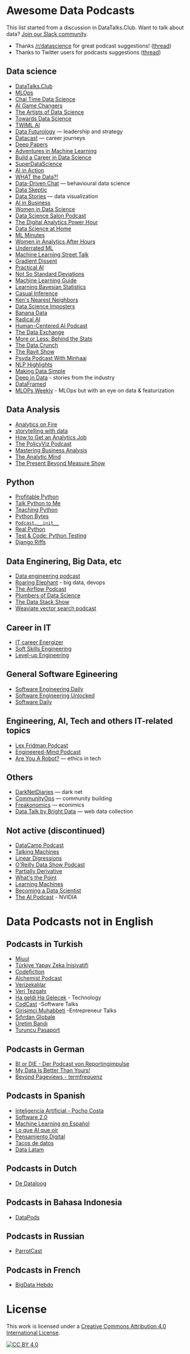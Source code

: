 # Awesome Data Podcasts

This list started from a discussion in DataTalks.Club. Want to talk about data? [Join our Slack community](https://datatalks.club/slack.html).

- Thanks [/r/datascience](https://www.reddit.com/r/datascience/) for great podcast suggestions! ([thread](https://www.reddit.com/r/datascience/comments/kk55ww/data_science_podcasts/))
- Thanks to Twitter users for podcasts suggestions ([thread](https://twitter.com/Al_Grigor/status/1342863361944543234))

## Data science

- [DataTalks.Club](https://datatalks.club/podcast.html)
- [MLOps](https://anchor.fm/mlops)
- [Chai Time Data Science](https://chaitimedatascience.com/)
- [AI Game Changers](https://www.buzzsprout.com/1064803)
- [The Artists of Data Science](https://theartistsofdatascience.fireside.fm/)
- [Towards Data Science](https://towardsdatascience.com/podcast/home)
- [TWIML AI](https://twimlai.com/)
- [Data Futurology](https://www.datafuturology.com/) — leadership and strategy
- [Datacast](https://datacast.simplecast.com/)  — career journeys
- [Deep Papers](https://arize.com/resource-hub/?format=495#)
- [Adventures in Machine Learning](https://devchat.tv/podcasts/adventures-in-machine-learning/)
- [Build a Career in Data Science](https://podcast.bestbook.cool/)
- [SuperDataScience](https://www.superdatascience.com/podcast)
- [AI in Action](https://alldus.com/blog/podcasts/)
- [WHAT the Data?!](https://www.listennotes.com/podcasts/what-the-data-lior-barak-and-michael-stiller-Q8pSLBU2dwc/)
- [Data-Driven Chat](https://www.youtube.com/channel/UC7QY4zs_ASJej2CvQTGikhg) — behavioural data science
- [Data Skeptic](https://dataskeptic.libsyn.com/)
- [Data Stories](https://datastori.es/archive/) — data visualization
- [AI in Business](https://techemergence.libsyn.com/)
- [Women in Data Science](https://www.widsconference.org/podcast.html)
- [Data Science Salon Podcast](https://data-science-salon-podcast.simplecast.com/)
- [The Digital Analytics Power Hour](https://www.analyticshour.io/)
- [Data Science at Home](https://datascienceathome.com/)
- [ML Minutes](https://www.mlminutes.com/)
- [Women in Analytics After Hours](https://www.womeninanalytics.com/podcast)
- [Underrated ML](https://www.underratedml.com/)
- [Machine Learning Street Talk](https://www.youtube.com/channel/UCMLtBahI5DMrt0NPvDSoIRQ)
- [Gradient Dissent](https://www.youtube.com/watch?v=hVW1mwLtDcI&list=PLD80i8An1OEEb1jP0sjEyiLG8ULRXFob_&ab_channel=Weights%26Biases)
- [Practical AI](https://open.spotify.com/show/1LaCr5TFAgYPK5qHjP3XDp)
- [Not So Standard Deviations](https://nssdeviations.com/)
- [Machine Learning Guide](https://ocdevel.com/mlg)
- [Learning Bayesian Statistics](https://www.learnbayesstats.com/)
- [Casual Inference](https://casualinfer.libsyn.com/)
- [Ken's Nearest Neighbors](https://www.buzzsprout.com/1430041)
- [Data Science Imposters](https://datascienceimposters.com/)
- [Banana Data](https://banana-data.buzzsprout.com/)
- [Radical AI](https://www.radicalai.org/)
- [Human-Centered AI Podcast](https://www.listennotes.com/podcasts/the-human-centered-ai-podcast-deus-2NPZbMzjpBE/)
- [The Data Exchange](https://thedataexchange.media/)
- [More or Less: Behind the Stats](https://www.bbc.co.uk/programmes/p02nrss1/episodes/downloads)
- [The Data Crunch](https://datacrunchcorp.com/podcast/)
- [The Ravit Show](https://youtube.com/channel/UC4yopSSlBfw2WAykLPTYH-w)
- [Psyda Podcast With Minhaaj](https://psyda.co/podcast)
- [NLP Highlights](https://allenai.org/podcasts)  
- [Making Data Simple](https://open.spotify.com/show/6i8sGQUN5PNzyExrQJtndx)  
- [Deep in Data](https://open.spotify.com/show/3BswRZKxYM9KqjH3nShegE) - stories from the industry
- [DataFramed](https://open.spotify.com/show/02yJXEJAJiQ0Vm2AO9Xj6X?si=6282f1aded994288)
- [MLOPs Weekly](https://open.spotify.com/show/0RZiV4zf2GKu1rp1rtNPRZ) - MLOps but with an eye on data & featurization

## Data Analysis

- [Analytics on Fire](https://bibrainz.com/podcast/)  
- [storytelling with data](https://www.storytellingwithdata.com/podcast)  
- [How to Get an Analytics Job](https://open.spotify.com/show/38EDkxhJiAwDWo4TMGXyoK)  
- [The PolicyViz Podcast](https://policyviz.com/podcast/)  
- [Mastering Business Analysis](https://masteringbusinessanalysis.com/player/)  
- [The Analytic Mind](https://enterprisedna.co/podcast/tag/the-analytic-mind-podcast/)  
- [The Present Beyond Measure Show](https://leapica.com/podcast/)


## Python

- [Profitable Python](https://anchor.fm/profitablepythonfm)
- [Talk Python to Me](https://talkpython.fm/episodes/all)
- [Teaching Python](https://www.teachingpython.fm/)
- [Python Bytes](https://pythonbytes.fm/)
- [`Podcast.__init__`](https://www.pythonpodcast.com/)
- [Real Python](https://realpython.com/podcasts/rpp/)  
- [Test & Code: Python Testing](https://testandcode.com/)
- [Django Riffs](https://open.spotify.com/show/1RtdveQIz5m5MqLKPWbhnD?si=046c213b24a544b6)


## Data Enginering, Big Data, etc

- [Data engineering podcast](https://www.dataengineeringpodcast.com/)
- [Roaring Elephant](https://roaringelephant.org/) - big data, devops
- [The Airflow Podcast](https://www.astronomer.io/podcast)
- [Plumbers of Data Science](https://open.spotify.com/show/529Q58D0db7bI8p6NKaRjU?si=rj5T4SzhTtC0iTxY7hMzWA)
- [The Data Stack Show](https://open.spotify.com/show/1De2RWFAjAsSDf9oKgxeHd?si=986289e771b845fc)
- [Weaviate vector search podcast](https://weaviate.io/podcast.html)


## Career in IT 

- [IT career Energizer](https://itcareerenergizer.com/podcasts/)
- [Soft Skills Engineering](https://softskills.audio/)
- [Level-up Engineering](https://codingsans.com/engineering-management-podcast)


## General Software Egineering

- [Software Engineering Daily](https://softwareengineeringdaily.com/)
- [Software Engineering Unlocked](https://www.software-engineering-unlocked.com/)
- [Software Daily](https://www.softwaredaily.com/)


## Engineering, AI, Tech and others IT-related topics

- [Lex Fridman Podcast](https://lexfridman.com/podcast/)
- [Engineered-Mind Podcast](https://anchor.fm/jousef-murad)
- [Are You A Robot?](https://www.areyouarobot.co.uk/) — ethics in tech



## Others

- [DarkNetDiaries](https://darknetdiaries.com/) — dark net
- [CommunityOps](https://www.listennotes.com/podcasts/communityops-anna-grigoryan-FAB8r0y3DHL/) — community building
- [Freakonomics](https://freakonomics.com/) — econimics
- [Data Talk by Bright Data](https://datatalk.castos.com/) — web data collection

## Not active (discontinued)

- [DataCamp Podcast](https://www.datacamp.com/community/podcast)
- [Talking Machines](http://www.thetalkingmachines.com/)
- [Linear Digressions](https://soundcloud.com/linear-digressions)
- [O'Reilly Data Show Podcast](https://www.oreilly.com/radar/topics/oreilly-data-show-podcast/)
- [Partially Derivative](http://partiallyderivative.com/)
- [What's the Point](https://fivethirtyeight.com/tag/whats-the-point/)
- [Learning Machines](https://www.learningmachines101.com/)
- [Becoming a Data Scientist](https://www.becomingadatascientist.com/category/podcast/)
- [The AI Podcast](https://blogs.nvidia.com/ai-podcast/) - NVIDIA

# Data Podcasts not in English


## Podcasts in Turkish

- [Miuul](https://open.spotify.com/show/4u515QQB1uKxurmTRDcgh5)
- [Türkiye Yapay Zeka İnisiyatifi](https://open.spotify.com/show/27dB8lurdg8pckw6kRGNaC)
- [Codefiction](https://codefiction.tech/)
- [Alchemist Podcast](https://open.spotify.com/show/1s3hWl6tMQYtkdihHP3Alq)
- [Verizekalılar](http://verizekalilar.com/)
- [Veri Tezgahı](http://veritezgahi.com/)
- [Ha geldi Ha Gelecek](https://cms.megaphone.fm/channel/hageldihagelecek)  - Technology
- [CodCast](https://open.spotify.com/show/0lGW789KeaRbxLOr6n3tPk?si=t52I_Vc_QjivgATf7RBbsg&nd=1)   -Software Talks
- [Girişimci Muhabbeti](https://www.girisimcimuhabbeti.com/)       -Entrepreneur Talks
- [Sıfırdan Globale](https://open.spotify.com/show/0KrspleijwAwVpD3u4vYha)
- [Üretim Bandı](https://www.uretimbandi.com/)
- [Turuncu Pasaport](https://open.spotify.com/show/1jMTzvRku3kqjCtO53YrnQ?si=b3ad2208912c4296)

## Podcasts in German

- [BI or DIE - Der Podcast von Reportingimpulse](https://www.reportingimpulse.com/bi-or-die)  
- [My Data Is Better Than Yours!](https://www.jonas-rashedi.de/podcast/)  
- [Beyond Pageviews - termfrequenz](https://www.termfrequenz.de/podcast/beyond-pageviews-podcast/)


## Podcasts in Spanish 

- [Inteligencia Artificial - Pocho Costa](https://open.spotify.com/show/6Ej4jertUixuVlqG8gYYEX?si=JyU-JEnQSPii6pIau4dPRw)
- [Software 2.0](https://open.spotify.com/show/6nUgq0q9wVP6hMekW0dUqm?si=uigQyGNbTOWLX1D3gUjHOw)
- [Machine Learning en Español](https://open.spotify.com/show/0jWHGMfLhhzT2Zxjniunzq?si=zHbjbtXcRJylhQWS2XF4Ow)
- [Lo que AI que oir](https://open.spotify.com/show/7jlvqZbovyt7Gd4WTEGfv4?si=xPxOfiscTjy-37_3dTpveQ)
- [Pensamiento Digital](https://open.spotify.com/show/1eMsJQZ29z7N91A905uY9H?si=tLSfizHOSUi-OQG6ew1qlw)
- [Tacos de datos](https://open.spotify.com/show/5oiSRDgi4G49LI6NRIYouk)
- [Data Latam](http://www.datalatam.com/)


## Podcasts in Dutch

- [De Dataloog](https://www.dedataloog.nl/)

## Podcasts in Bahasa Indonesia

- [DataPods](https://open.spotify.com/show/356i7xRQBUFukuL25UKsf1?si=RmCb0ayHSOuXGUbcCJ427A)

## Podcasts in Russian

- [ParrotCast](https://parrotcast.link/)

## Podcasts in French

- [BigData Hebdo](https://www.bigdatahebdo.com/)

# License

This work is licensed under a [Creative Commons Attribution 4.0 International License][cc-by].

[![CC BY 4.0][cc-by-image]][cc-by]

[cc-by]: http://creativecommons.org/licenses/by/4.0/
[cc-by-image]: https://i.creativecommons.org/l/by/4.0/88x31.png
